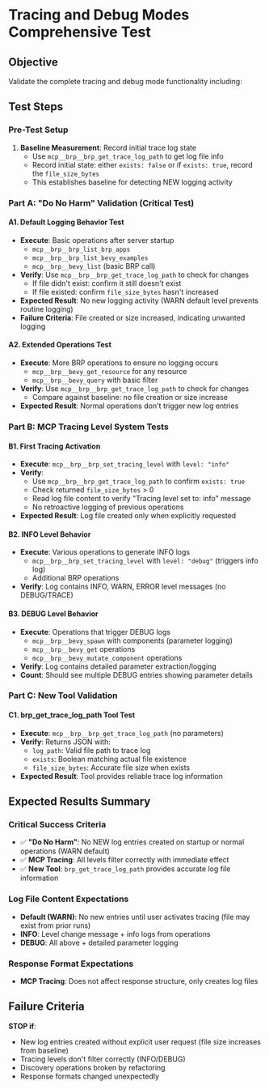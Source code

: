 # Tracing and Debug Modes Comprehensive Test

## Objective
Validate the complete tracing and debug mode functionality including:

## Test Steps

### Pre-Test Setup
1. **Baseline Measurement**: Record initial trace log state
   - Use `mcp__brp__brp_get_trace_log_path` to get log file info
   - Record initial state: either `exists: false` or if `exists: true`, record the `file_size_bytes`
   - This establishes baseline for detecting NEW logging activity

### Part A: "Do No Harm" Validation (Critical Test)

#### A1. Default Logging Behavior Test
- **Execute**: Basic operations after server startup
  - `mcp__brp__brp_list_brp_apps`
  - `mcp__brp__brp_list_bevy_examples`
  - `mcp__brp__bevy_list` (basic BRP call)
- **Verify**: Use `mcp__brp__brp_get_trace_log_path` to check for changes
  - If file didn't exist: confirm it still doesn't exist
  - If file existed: confirm `file_size_bytes` hasn't increased
- **Expected Result**: No new logging activity (WARN default level prevents routine logging)
- **Failure Criteria**: File created or size increased, indicating unwanted logging

#### A2. Extended Operations Test
- **Execute**: More BRP operations to ensure no logging occurs
  - `mcp__brp__bevy_get_resource` for any resource
  - `mcp__brp__bevy_query` with basic filter
- **Verify**: Use `mcp__brp__brp_get_trace_log_path` to check for changes
  - Compare against baseline: no file creation or size increase
- **Expected Result**: Normal operations don't trigger new log entries

### Part B: MCP Tracing Level System Tests

#### B1. First Tracing Activation
- **Execute**: `mcp__brp__brp_set_tracing_level` with `level: "info"`
- **Verify**:
  - Use `mcp__brp__brp_get_trace_log_path` to confirm `exists: true`
  - Check returned `file_size_bytes` > 0
  - Read log file content to verify "Tracing level set to: info" message
  - No retroactive logging of previous operations
- **Expected Result**: Log file created only when explicitly requested

#### B2. INFO Level Behavior
- **Execute**: Various operations to generate INFO logs
  - `mcp__brp__brp_set_tracing_level` with `level: "debug"` (triggers info log)
  - Additional BRP operations
- **Verify**: Log contains INFO, WARN, ERROR level messages (no DEBUG/TRACE)

#### B3. DEBUG Level Behavior
- **Execute**: Operations that trigger DEBUG logs
  - `mcp__brp__bevy_spawn` with components (parameter logging)
  - `mcp__brp__bevy_get` operations
  - `mcp__brp__bevy_mutate_component` operations
- **Verify**: Log contains detailed parameter extraction/logging
- **Count**: Should see multiple DEBUG entries showing parameter details

### Part C: New Tool Validation

#### C1. brp_get_trace_log_path Tool Test
- **Execute**: `mcp__brp__brp_get_trace_log_path` (no parameters)
- **Verify**: Returns JSON with:
  - `log_path`: Valid file path to trace log
  - `exists`: Boolean matching actual file existence
  - `file_size_bytes`: Accurate file size when exists
- **Expected Result**: Tool provides reliable trace log information

## Expected Results Summary

### Critical Success Criteria
- ✅ **"Do No Harm"**: No NEW log entries created on startup or normal operations (WARN default)
- ✅ **MCP Tracing**: All levels filter correctly with immediate effect
- ✅ **New Tool**: `brp_get_trace_log_path` provides accurate log file information

### Log File Content Expectations
- **Default (WARN)**: No new entries until user activates tracing (file may exist from prior runs)
- **INFO**: Level change message + info logs from operations
- **DEBUG**: All above + detailed parameter logging

### Response Format Expectations
- **MCP Tracing**: Does not affect response structure, only creates log files

## Failure Criteria
**STOP if**:
- New log entries created without explicit user request (file size increases from baseline)
- Tracing levels don't filter correctly (INFO/DEBUG)
- Discovery operations broken by refactoring
- Response formats changed unexpectedly
